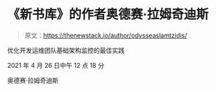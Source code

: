 # 《新书库》的作者奥德赛·拉姆奇迪斯

> 原文：<https://thenewstack.io/author/odysseaslamtzidis/>

优化开发运维团队基础架构监控的最佳实践

2021 年 4 月 26 日中午 12 点 18 分

奥德赛·拉姆奇迪斯